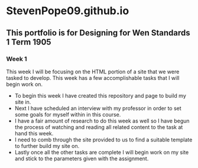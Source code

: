 # StevenPope09.github.io

## This portfolio is for Designing for Wen Standards 1 Term 1905

### Week 1

This week I will be focusing on the HTML portion of a site that we were tasked to develop. This week has a few accomplishable tasks that I will begin work on.

- To begin this week I have created this repository and page to build my site in.
- Next I have scheduled an interview with my professor in order to set some goals for myself within in this course.
- I have a fair amount of research to do this week as well so I have begun the process of watching and reading all related content to the task at hand this week.
- I need to comb through the site provided to us to find a suitable template to further build my site on.
- Lastly once all the other tasks are complete I will begin work on my site and stick to the parameters given with the assignment.




























